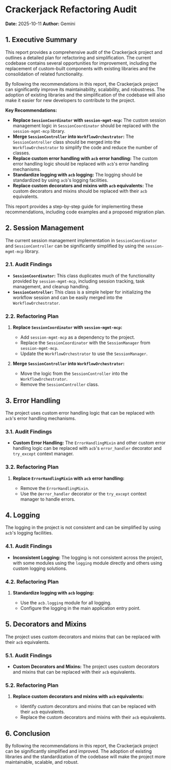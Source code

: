 # Crackerjack Refactoring Audit

**Date:** 2025-10-11
**Author:** Gemini

## 1. Executive Summary

This report provides a comprehensive audit of the Crackerjack project and outlines a detailed plan for refactoring and simplification. The current codebase contains several opportunities for improvement, including the replacement of custom-built components with existing libraries and the consolidation of related functionality.

By following the recommendations in this report, the Crackerjack project can significantly improve its maintainability, scalability, and robustness. The adoption of existing libraries and the simplification of the codebase will also make it easier for new developers to contribute to the project.

**Key Recommendations:**

*   **Replace `SessionCoordinator` with `session-mgmt-mcp`:** The custom session management logic in `SessionCoordinator` should be replaced with the `session-mgmt-mcp` library.
*   **Merge `SessionController` into `WorkflowOrchestrator`:** The `SessionController` class should be merged into the `WorkflowOrchestrator` to simplify the code and reduce the number of classes.
*   **Replace custom error handling with `acb` error handling:** The custom error handling logic should be replaced with `acb`'s error handling mechanisms.
*   **Standardize logging with `acb` logging:** The logging should be standardized by using `acb`'s logging facilities.
*   **Replace custom decorators and mixins with `acb` equivalents:** The custom decorators and mixins should be replaced with their `acb` equivalents.

This report provides a step-by-step guide for implementing these recommendations, including code examples and a proposed migration plan.

## 2. Session Management

The current session management implementation in `SessionCoordinator` and `SessionController` can be significantly simplified by using the `session-mgmt-mcp` library.

### 2.1. Audit Findings

*   **`SessionCoordinator`:** This class duplicates much of the functionality provided by `session-mgmt-mcp`, including session tracking, task management, and cleanup handling.
*   **`SessionController`:** This class is a simple helper for initializing the workflow session and can be easily merged into the `WorkflowOrchestrator`.

### 2.2. Refactoring Plan

1.  **Replace `SessionCoordinator` with `session-mgmt-mcp`:**

    *   Add `session-mgmt-mcp` as a dependency to the project.
    *   Replace the `SessionCoordinator` with the `SessionManager` from `session-mgmt-mcp`.
    *   Update the `WorkflowOrchestrator` to use the `SessionManager`.

2.  **Merge `SessionController` into `WorkflowOrchestrator`:**

    *   Move the logic from the `SessionController` into the `WorkflowOrchestrator`.
    *   Remove the `SessionController` class.

## 3. Error Handling

The project uses custom error handling logic that can be replaced with `acb`'s error handling mechanisms.

### 3.1. Audit Findings

*   **Custom Error Handling:** The `ErrorHandlingMixin` and other custom error handling logic can be replaced with `acb`'s `error_handler` decorator and `try_except` context manager.

### 3.2. Refactoring Plan

1.  **Replace `ErrorHandlingMixin` with `acb` error handling:**

    *   Remove the `ErrorHandlingMixin`.
    *   Use the `@error_handler` decorator or the `try_except` context manager to handle errors.

## 4. Logging

The logging in the project is not consistent and can be simplified by using `acb`'s logging facilities.

### 4.1. Audit Findings

*   **Inconsistent Logging:** The logging is not consistent across the project, with some modules using the `logging` module directly and others using custom logging solutions.

### 4.2. Refactoring Plan

1.  **Standardize logging with `acb` logging:**

    *   Use the `acb.logging` module for all logging.
    *   Configure the logging in the main application entry point.

## 5. Decorators and Mixins

The project uses custom decorators and mixins that can be replaced with their `acb` equivalents.

### 5.1. Audit Findings

*   **Custom Decorators and Mixins:** The project uses custom decorators and mixins that can be replaced with their `acb` equivalents.

### 5.2. Refactoring Plan

1.  **Replace custom decorators and mixins with `acb` equivalents:**

    *   Identify custom decorators and mixins that can be replaced with their `acb` equivalents.
    *   Replace the custom decorators and mixins with their `acb` equivalents.

## 6. Conclusion

By following the recommendations in this report, the Crackerjack project can be significantly simplified and improved. The adoption of existing libraries and the standardization of the codebase will make the project more maintainable, scalable, and robust.
